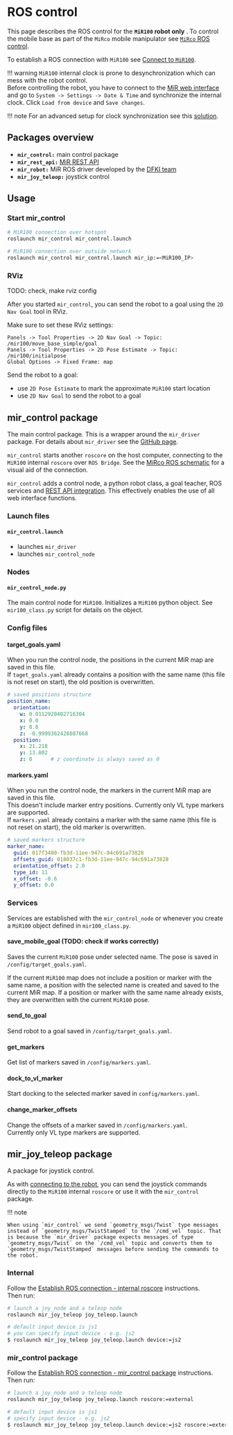 # ROS control
This page describes the ROS control for the **`MiR100` robot only** . To control the mobile base as part of the `MiRco` mobile manipulator see [`MiRco` ROS control](../MiRco/mirco_ros_control.md).  

To establish a ROS connection with `MiR100` see [Connect to `MiR100`](./mir_connection.md).

!!! warning
    `MiR100` internal clock is prone to desynchronization which can mess with the robot control.  
    Before controlling the robot, you have to connect to the [MiR web interface](./mir_connection.md/#establish-mir-web-interface-connection) and go to `System -> Settings -> Date & Time` and synchronize the internal clock. Click `Load from device` and `Save changes`.

!!! note
    For an advanced setup for clock synchronization see this [solution](https://github.com/DFKI-NI/mir_robot?tab=readme-ov-file#advanced).

## Packages overview
- **`mir_control:`** main control package
- **`mir_rest_api:`** [MiR REST API](./mir_rest_api.md)
- **`mir_robot:`** MiR ROS driver developed by the [DFKI team](https://github.com/DFKI-NI/mir_robot)
- **`mir_joy_teleop:`** joystick control

## Usage
### Start mir_control
```bash
# MiR100 connection over hotspot
roslaunch mir_control mir_control.launch

# MiR100 connection over outside network
roslaunch mir_control mir_control.launch mir_ip:=<MiR100_IP>
```  

### RViz
TODO: check, make rviz config

After you started `mir_control`, you can send the robot to a goal using the `2D Nav Goal` tool in RViz.  

Make sure to set these RViz settings:

```
Panels -> Tool Properties -> 2D Nav Goal -> Topic: /mir100/move_base_simple/goal
Panels -> Tool Properties -> 2D Pose Estimate -> Topic: /mir100/initialpose
Global Options -> Fixed Frame: map
```

Send the robot to a goal:

- use `2D Pose Estimate` to mark the approximate `MiR100` start location
- use `2D Nav Goal` to send the robot to a goal

## mir_control package
The main control package. This is a wrapper around the `mir_driver` package. For details about `mir_driver` see the [GitHub page](https://github.com/DFKI-NI/mir_robot).

`mir_control` starts another `roscore` on the host computer, connecting to the `MiR100` internal `roscore` over `ROS Bridge`. See the [MiRco ROS schematic](../MiRco/mirco_interface.md/#mirco-ros-interface) for a visual aid of the connection.  

`mir_control` adds a control node, a python robot class, a goal teacher, ROS services and [REST API integration](./mir_rest_api.md). This effectively enables the use of all web interface functions.

### Launch files 
#### `mir_control.launch`
- launches `mir_driver` 
- launches `mir_control_node`


### Nodes 
#### `mir_control_node.py` 
The main control node for `MiR100`. Initializes a `MiR100` python object. See `mir100_class.py` script for details on the object.

### Config files
#### target_goals.yaml
When you run the control node, the positions in the current MiR map are saved in this file.  
If `taget_goals.yaml` already contains a position with the same name (this file is not reset on start), the old position is overwritten.

```yaml
# saved positions structure
position_name:
  orientation:
    w: 0.0112920402716304
    x: 0.0
    y: 0.0
    z: -0.9999362428807668
  position:
    x: 21.218
    y: 13.802
    z: 0      # z coordinate is always saved as 0
```


#### markers.yaml
When you run the control node, the markers in the current MiR map are saved in this file.  
This doesn't include marker entry positions. Currently only VL type markers are supported.  
If `markers.yaml` already contains a marker with the same name (this file is not reset on start), the old marker is overwritten.

```yaml
# saved markers structure
marker_name:
  guid: 017f3480-fb3d-11ee-947c-94c691a73828
  offsets_guid: 018037c1-fb3d-11ee-947c-94c691a73828
  orientation_offset: 2.0
  type_id: 11
  x_offset: -0.6
  y_offset: 0.0
```

### Services
Services are established with the `mir_control_node` or whenever you create a `MiR100` object defined in `mir100_class.py`.

#### save_mobile_goal (TODO: check if works correctly)
Saves the current `MiR100` pose under selected name. The pose is saved in `/config/target_goals.yaml`.  

If the current `MiR100` map does not include a position or marker with the same name, a position with the selected name is created and saved to the current MiR map. If a position or marker with the same name already exists, they are overwritten with the current `MiR100` pose.

#### send_to_goal
Send robot to a goal saved in `/config/target_goals.yaml`.  

#### get_markers
Get list of markers saved in `/config/markers.yaml`.

#### dock_to_vl_marker
Start docking to the selected marker saved in `config/markers.yaml`.

#### change_marker_offsets
Change the offsets of a marker saved in `/config/markers.yaml`.  
Currently only VL type markers are supported.  

## mir_joy_teleop package
A package for joystick control.

As with [connecting to the robot](./mir_connection.md/#establish-ros-connection), you can send the joystick commands directly to the `MiR100` internal `roscore` or use it with the `mir_control` package.

!!! note
    
    When using `mir_control` we send `geometry_msgs/Twist` type messages instead of `geometry_msgs/TwistStamped` to the `/cmd_vel` topic. That is because the `mir_driver` package expects messages of type `geometry_msgs/Twist` on the `/cmd_vel` topic and converts them to `geometry_msgs/TwistStamped` messages before sending the commands to the robot.

### Internal 
Follow the [Establish ROS connection - internal roscore](./mir_connection.md/#internal-roscore) instructions.  
Then run:

```bash
# launch a joy_node and a teleop node
roslaunch mir_joy_teleop joy_teleop.launch

# default input device is js1
# you can specify input device - e.g. js2
$ roslaunch mir_joy_teleop joy_teleop.launch device:=js2
```

### mir_control package
Follow the [Establish ROS connection - mir_control package](./mir_connection.md/#mir_control-package) instructions.  
Then run:
```bash
# launch a joy_node and a teleop node
roslaunch mir_joy_teleop joy_teleop.launch roscore:=external

# default input device is js1
# specify input device - e.g. js2
$ roslaunch mir_joy_teleop joy_teleop.launch device:=js2 roscore:=external
```